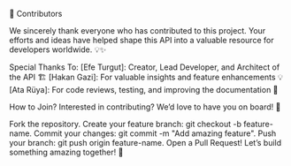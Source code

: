 👥 Contributors

We sincerely thank everyone who has contributed to this project. Your efforts and ideas have helped shape this API into a valuable resource for developers worldwide. 💡✨

Special Thanks To:
[Efe Turgut]: Creator, Lead Developer, and Architect of the API 🏗️
[Hakan Gazi]: For valuable insights and feature enhancements 💡
[Ata Rüya]: For code reviews, testing, and improving the documentation 📄

How to Join?
Interested in contributing? We’d love to have you on board! 💪

Fork the repository.
Create your feature branch: git checkout -b feature-name.
Commit your changes: git commit -m "Add amazing feature".
Push your branch: git push origin feature-name.
Open a Pull Request!
Let’s build something amazing together! 🚀
